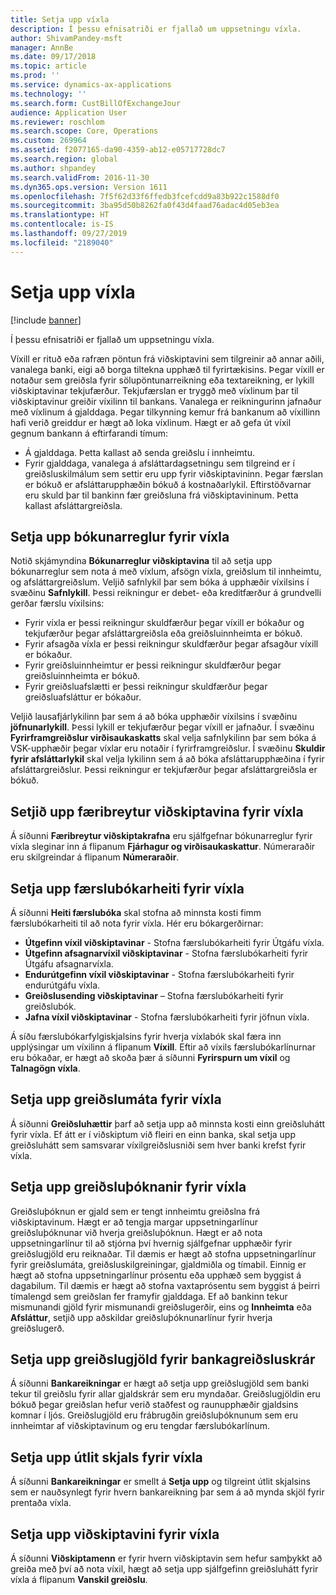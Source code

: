 ```yaml
---
title: Setja upp víxla
description: Í þessu efnisatriði er fjallað um uppsetningu víxla.
author: ShivamPandey-msft
manager: AnnBe
ms.date: 09/17/2018
ms.topic: article
ms.prod: ''
ms.service: dynamics-ax-applications
ms.technology: ''
ms.search.form: CustBillOfExchangeJour
audience: Application User
ms.reviewer: roschlom
ms.search.scope: Core, Operations
ms.custom: 269964
ms.assetid: f2077165-da90-4359-ab12-e05717728dc7
ms.search.region: global
ms.author: shpandey
ms.search.validFrom: 2016-11-30
ms.dyn365.ops.version: Version 1611
ms.openlocfilehash: 7f5f62d33f6ffedb3fcefcdd9a83b922c1588df0
ms.sourcegitcommit: 3ba95d50b8262fa0f43d4faad76adac4d05eb3ea
ms.translationtype: HT
ms.contentlocale: is-IS
ms.lasthandoff: 09/27/2019
ms.locfileid: "2189040"
---
```

# <a name="set-up-bills-of-exchange"></a>Setja upp víxla

[!include [banner](../includes/banner.md)]

Í þessu efnisatriði er fjallað um uppsetningu víxla.

Víxill er rituð eða rafræn pöntun frá viðskiptavini sem tilgreinir að annar aðili, vanalega banki, eigi að borga tiltekna upphæð til fyrirtækisins. Þegar víxill er notaður sem greiðsla fyrir sölupöntunarreikning eða textareikning, er lykill viðskiptavinar tekjufærður. Tekjufærslan er tryggð með víxlinum þar til viðskiptavinur greiðir víxilinn til bankans. Vanalega er reikningurinn jafnaður með víxlinum á gjalddaga. Þegar tilkynning kemur frá bankanum að víxillinn hafi verið greiddur er hægt að loka víxlinum. Hægt er að gefa út víxil gegnum bankann á eftirfarandi tímum:

-   Á gjalddaga. Þetta kallast að senda greiðslu í innheimtu.
-   Fyrir gjalddaga, vanalega á afsláttardagsetningu sem tilgreind er í greiðsluskilmálum sem settir eru upp fyrir viðskiptavininn. Þegar færslan er bókuð er afsláttarupphæðin bókuð á kostnaðarlykil. Eftirstöðvarnar eru skuld þar til bankinn fær greiðsluna frá viðskiptavininum. Þetta kallast afsláttargreiðsla.

## <a name="set-up-posting-profiles-for-bills-of-exchange"></a>Setja upp bókunarreglur fyrir víxla

Notið skjámyndina **Bókunarreglur viðskiptavina** til að setja upp bókunarreglur sem nota á með víxlum, afsögn víxla, greiðslum til innheimtu, og afsláttargreiðslum. Veljið safnlykil þar sem bóka á upphæðir víxilsins í svæðinu **Safnlykill**. Þessi reikningur er debet- eða kreditfærður á grundvelli gerðar færslu víxilsins:
-   Fyrir víxla er þessi reikningur skuldfærður þegar víxill er bókaður og tekjufærður þegar afsláttargreiðsla eða greiðsluinnheimta er bókuð.
-   Fyrir afsagða víxla er þessi reikningur skuldfærður þegar afsagður víxill er bókaður.
-   Fyrir greiðsluinnheimtur er þessi reikningur skuldfærður þegar greiðsluinnheimta er bókuð.
-   Fyrir greiðsluafslætti er þessi reikningur skuldfærður þegar greiðsluafsláttur er bókaður.

Veljið lausafjárlykilinn þar sem á að bóka upphæðir víxilsins í svæðinu **jöfnunarlykill**. Þessi lykill er tekjufærður þegar víxill er jafnaður. Í svæðinu **Fyrirframgreiðslur virðisaukaskatts** skal velja safnlykilinn þar sem bóka á VSK-upphæðir þegar víxlar eru notaðir í fyrirframgreiðslur. Í svæðinu **Skuldir fyrir afsláttarlykil** skal velja lykilinn sem á að bóka afsláttarupphæðina í fyrir afsláttargreiðslur. Þessi reikningur er tekjufærður þegar afsláttargreiðsla er bókuð.

## <a name="set-up-accounts-receivable-parameters-for-bills-of-exchange"></a>Setjið upp færibreytur viðskiptavina fyrir víxla

Á síðunni **Færibreytur viðskiptakrafna** eru sjálfgefnar bókunarreglur fyrir víxla sleginar inn á flipanum **Fjárhagur og virðisaukaskattur**. Númeraraðir eru skilgreindar á flipanum **Númeraraðir**.

## <a name="set-up-journal-names-for-bills-of-exchange"></a>Setja upp færslubókarheiti fyrir víxla


Á síðunni **Heiti færslubóka** skal stofna að minnsta kosti fimm færslubókarheiti til að nota fyrir víxla. Hér eru bókargerðirnar:
-   **Útgefinn víxil viðskiptavinar** - Stofna færslubókarheiti fyrir Útgáfu víxla.
-   **Útgefinn afsagnarvíxil viðskiptavinar** - Stofna færslubókarheiti fyrir Útgáfu afsagnarvíxla.
-   **Endurútgefinn víxil viðskiptavinar** - Stofna færslubókarheiti fyrir endurútgáfu víxla.
-   **Greiðslusending viðskiptavinar** – Stofna færslubókarheiti fyrir greiðslubók.
-   **Jafna víxil viðskiptavinar** - Stofna færslubókarheiti fyrir jöfnun víxla.

Á síðu færslubókarfylgiskjalsins fyrir hverja víxlabók skal færa inn upplýsingar um víxilinn á flipanum **Víxill**. Eftir að víxils færslubókarlínurnar eru bókaðar, er hægt að skoða þær á síðunni **Fyrirspurn um víxil** og **Talnagögn víxla**.

## <a name="set-up-methods-of-payment-for-bills-of-exchange"></a>Setja upp greiðslumáta fyrir víxla

Á síðunni **Greiðsluhættir** þarf að setja upp að minnsta kosti einn greiðsluhátt fyrir víxla. Ef átt er í viðskiptum við fleiri en einn banka, skal setja upp greiðsluhátt sem samsvarar víxilgreiðslusniði sem hver banki krefst fyrir víxla.

## <a name="set-up-payment-fees-for-bills-of-exchange"></a>Setja upp greiðsluþóknanir fyrir víxla

Greiðsluþóknun er gjald sem er tengt innheimtu greiðslna frá viðskiptavinum. Hægt er að tengja margar uppsetningarlínur greiðsluþóknunar við hverja greiðsluþóknun. Hægt er að nota uppsetningarlínur til að stjórna því hvernig sjálfgefnar upphæðir fyrir greiðslugjöld eru reiknaðar. Til dæmis er hægt að stofna uppsetningarlínur fyrir greiðslumáta, greiðsluskilgreiningar, gjaldmiðla og tímabil. Einnig er hægt að stofna uppsetningarlínur prósentu eða upphæð sem byggist á dagabilum. Til dæmis er hægt að stofna vaxtaprósentu sem byggist á þeirri tímalengd sem greiðslan fer framyfir gjalddaga. Ef að bankinn tekur mismunandi gjöld fyrir mismunandi greiðslugerðir, eins og **Innheimta** eða **Afsláttur**, setjið upp aðskildar greiðsluþóknunarlínur fyrir hverja greiðslugerð.

## <a name="set-up-remittance-fees-for-bank-remittance-files"></a>Setja upp greiðslugjöld fyrir bankagreiðsluskrár

Á síðunni **Bankareikningar** er hægt að setja upp greiðslugjöld sem banki tekur til greiðslu fyrir allar gjaldskrár sem eru myndaðar. Greiðslugjöldin eru bókuð þegar greiðslan hefur verið staðfest og raunupphæðir gjaldsins komnar í ljós. Greiðslugjöld eru frábrugðin greiðsluþóknunum sem eru innheimtar af viðskiptavinum og eru tengdar færslubókarlínum.

## <a name="set-up-document-layouts-for-bills-of-exchange"></a>Setja upp útlit skjals fyrir víxla

Á síðunni **Bankareikningar** er smellt á **Setja upp** og tilgreint útlit skjalsins sem er nauðsynlegt fyrir hvern bankareikning þar sem á að mynda skjöl fyrir prentaða víxla.

## <a name="set-up-customers-for-bills-of-exchange"></a>Setja upp viðskiptavini fyrir víxla

Á síðunni **Viðskiptamenn** er fyrir hvern viðskiptavin sem hefur samþykkt að greiða með því að nota víxil, hægt að setja upp sjálfgefinn greiðsluhátt fyrir víxla á flipanum **Vanskil greiðslu**.





